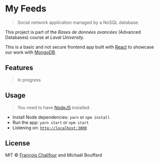 # My Feeds

> Social network application managed by a NoSQL database.

This project is part of the *Bases de données avancées* (Advanced Databases) course at *Laval University*.

This is a basic and not secure frontend app built with [React](https://github.com/facebook/react) to showcase our work with [MongoDB](https://github.com/mongodb/mongo).

## Features

> In progress

## Usage

> You need to have [NodeJS](https://github.com/nodejs/node) installed.

* Install Node dependencies: `yarn` or `npm install`
* Run the app: `yarn start` or `npm start`
* Listening on: [`http://localhost:3000`](http://localhost:3000)

## License

MIT © [François Chalifour](https://francoischalifour.com) and Michaël Bouffard
